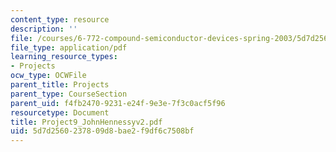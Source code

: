 ```yaml
---
content_type: resource
description: ''
file: /courses/6-772-compound-semiconductor-devices-spring-2003/5d7d2560237809d8bae2f9df6c7508bf_Project9_JohnHennessyv2.pdf
file_type: application/pdf
learning_resource_types:
- Projects
ocw_type: OCWFile
parent_title: Projects
parent_type: CourseSection
parent_uid: f4fb2470-9231-e24f-9e3e-7f3c0acf5f96
resourcetype: Document
title: Project9_JohnHennessyv2.pdf
uid: 5d7d2560-2378-09d8-bae2-f9df6c7508bf
---
```

